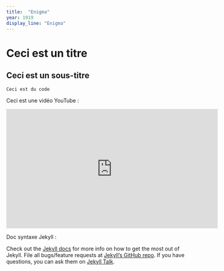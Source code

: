 ```yaml
---
title:  "Enigma"
year: 1919
display_line: "Enigma"
---
```



# Ceci est un titre

## Ceci est un sous-titre

```
Ceci est du code
```

Ceci est une vidéo YouTube :

<iframe width="560" height="315" src="https://www.youtube.com/embed/-1ZFVwMXSXY" frameborder="0" gesture="media" allow="encrypted-media" allowfullscreen></iframe>

Doc syntaxe Jekyll :

Check out the [Jekyll docs][jekyll-docs] for more info on how to get the most out of Jekyll. File all bugs/feature requests at [Jekyll’s GitHub repo][jekyll-gh]. If you have questions, you can ask them on [Jekyll Talk][jekyll-talk].

[jekyll-docs]: https://jekyllrb.com/docs/home
[jekyll-gh]:   https://github.com/jekyll/jekyll
[jekyll-talk]: https://talk.jekyllrb.com/
